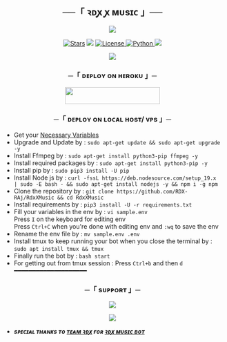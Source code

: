 <h2 align="center">
    ──「 ꝛᴅꭙ ꭙ ᴍᴜsɪᴄ 」──
</h2>

<p align="center">
  <img src="https://telegra.ph/file/34a1a5112a99e870b2d58.jpg">
</p>

<p align="center">
<a href="https://github.com/RDX-RAj/RdxXMusic/stargazers"><img src="https://img.shields.io/github/stars/RDX-RAj/RdxXMusic?color=black&logo=github&logoColor=black&style=for-the-badge" alt="Stars" /></a>
<a href="https://github.com/RDX-RAj/RdxXMusic/network/members"> <img src="https://img.shields.io/github/forks/RDX-RAj/RdxXMusic?color=black&logo=github&logoColor=black&style=for-the-badge" /></a>
<a href="https://github.com/RDX-RAj/RdxXMusic/blob/master/LICENSE"> <img src="https://img.shields.io/badge/License-MIT-blueviolet?style=for-the-badge" alt="License" /> </a>
<a href="https://www.python.org/"> <img src="https://img.shields.io/badge/Written%20in-Python-orange?style=for-the-badge&logo=python" alt="Python" /> </a>
<a href="https://github.com/RDX-RAj/RdxXMusic/commits/RDX-RAj"> <img src="https://img.shields.io/github/last-commit/RDX-RAj/RdxXMusic?color=blue&logo=github&logoColor=green&style=for-the-badge" /></a>
</p>

<p align="center">
  <img src="https://telegra.ph/file/34a1a5112a99e870b2d58.jpg">
</p>

<h3 align="center">
    ─「 ᴅᴇᴩʟᴏʏ ᴏɴ ʜᴇʀᴏᴋᴜ 」─
</h3>

<p align="center"><a href="https://dashboard.heroku.com/new?template=https://github.com/Gaurav1865/RdxXMusic"> <img src="https://img.shields.io/badge/Deploy%20On%20Heroku-black?style=for-the-badge&logo=heroku" width="220" height="38.45"/></a></p>

<h3 align="center">
    ─「 ᴅᴇᴩʟᴏʏ ᴏɴ ʟᴏᴄᴀʟ ʜᴏsᴛ/ ᴠᴘs 」─
</h3>

- Get your [Necessary Variables](https://github.com/RDX-RAj/RdxXMusic/blob/master/sample.env)
- Upgrade and Update by :
`sudo apt-get update && sudo apt-get upgrade -y`
- Install Ffmpeg by :
`sudo apt-get install python3-pip ffmpeg -y`
- Install required packages by :
`sudo apt-get install python3-pip -y`
- Install pip by :
`sudo pip3 install -U pip`
- Install Node js by :
`curl -fssL https://deb.nodesource.com/setup_19.x | sudo -E bash - && sudo apt-get install nodejs -y && npm i -g npm`
- Clone the repository by :
`git clone https://github.com/RDX-RAj/RdxXMusic && cd RdxXMusic`
- Install requirements by :
`pip3 install -U -r requirements.txt`
- Fill your variables in the env by :
`vi sample.env`<br>
Press `I` on the keyboard for editing env<br>
Press `Ctrl+C` when you're done with editing env and `:wq` to save the env<br>
- Rename the env file by :
`mv sample.env .env`
- Install tmux to keep running your bot when you close the terminal by :
`sudo apt install tmux && tmux`
- Finally run the bot by :
`bash start`
- For getting out from tmux session : Press `Ctrl+b` and then `d`<br>
━━━━━━━━━━━━━━━━━━━━

<h3 align="center">
    ─「 sᴜᴩᴩᴏʀᴛ 」─
</h3>

<p align="center">
<a href="https://t.me/+RObRa7kXPIJmMjU1"><img src="https://img.shields.io/badge/-Support%20Group-blue.svg?style=for-the-badge&logo=Telegram"></a>
</p>

<p align="center">
<a href="https://t.me/+m4oVCt2zFhYyMTdl"><img src="https://img.shields.io/badge/-Support%20Channel-blue.svg?style=for-the-badge&logo=Telegram"></a>
</p>

- <b> _sᴩᴇᴄɪᴀʟ ᴛʜᴀɴᴋs ᴛᴏ [ᴛᴇᴀᴍ ꝛᴅꭙ](https://github.com/TeamRdx) ғᴏʀ [ꝛᴅꭙ ᴍᴜsɪᴄ ʙᴏᴛ](https://github.com/NOBITA-RDX/RDXMUSIC)_ </b>
